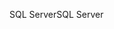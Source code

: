<span data-ttu-id="a6a6c-101">SQL Server</span><span class="sxs-lookup"><span data-stu-id="a6a6c-101">SQL Server</span></span>